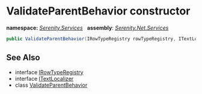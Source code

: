 # ValidateParentBehavior constructor
**namespace:** *[Serenity.Services](../../README.md#serenity.services-namespace)*   **assembly**: *[Serenity.Net.Services](../../README.md)*

```csharp
public ValidateParentBehavior(IRowTypeRegistry rowTypeRegistry, ITextLocalizer localizer)
```

## See Also

* interface [IRowTypeRegistry](../Serenity.Net.Entity/../../Serenity.Data/IRowTypeRegistry.md)
* interface [ITextLocalizer](../Serenity.Net.Core/../../Serenity/ITextLocalizer.md)
* class [ValidateParentBehavior](../ValidateParentBehavior.md)